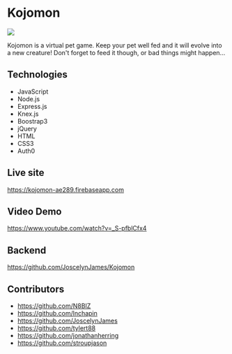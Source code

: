 # Kojomon

![](https://github.com/tylert88/Q2-Kojomon-front-end/blob/master/kojomonview.gif)

Kojomon is a virtual pet game. Keep your pet well fed and it will evolve into a new creature! Don't forget to feed it though, or bad things might happen...


## Technologies
* JavaScript
* Node.js
* Express.js
* Knex.js
* Boostrap3
* jQuery
* HTML
* CSS3
* Auth0


## Live site 
https://kojomon-ae289.firebaseapp.com

## Video Demo 
https://www.youtube.com/watch?v=_S-pfblCfx4

## Backend
https://github.com/JoscelynJames/Kojomon

## Contributors
* https://github.com/N8BIZ
* https://github.com/lnchapin
* https://github.com/JoscelynJames
* https://github.com/tylert88
* https://github.com/jonathanherring
* https://github.com/stroupjason


